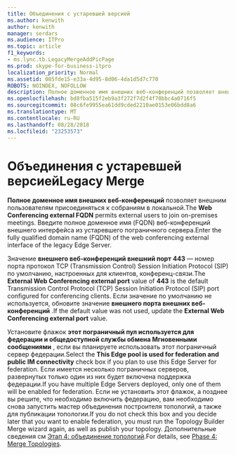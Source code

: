 ```yaml
---
title: Объединения с устаревшей версией
ms.author: kenwith
author: kenwith
manager: serdars
ms.audience: ITPro
ms.topic: article
f1_keywords:
- ms.lync.tb.LegacyMergeAddPicPage
ms.prod: skype-for-business-itpro
localization_priority: Normal
ms.assetid: 085fde15-e33a-4d95-8d06-4da1d5d7c770
ROBOTS: NOINDEX, NOFOLLOW
description: Полное доменное имя внешних веб-конференций позволяет внешним пользователям присоединяться к собраниям в локальной. Введите полное доменное имя (FQDN) веб-конференций внешнего интерфейса из устаревшего пограничного сервера.
ms.openlocfilehash: bd8fba515f2eb9a3f272f7d2f4f70bbc4a0716f5
ms.sourcegitcommit: 08c6fe9955ea61dd9cded2210ae0153e06bdd8a6
ms.translationtype: MT
ms.contentlocale: ru-RU
ms.lasthandoff: 08/28/2018
ms.locfileid: "23253573"
---
```

# <a name="legacy-merge"></a><span data-ttu-id="3a82b-104">Объединения с устаревшей версией</span><span class="sxs-lookup"><span data-stu-id="3a82b-104">Legacy Merge</span></span>

<span data-ttu-id="3a82b-105">**Полное доменное имя внешних веб-конференций** позволяет внешним пользователям присоединяться к собраниям в локальной.</span><span class="sxs-lookup"><span data-stu-id="3a82b-105">The **Web Conferencing external FQDN** permits external users to join on-premises meetings.</span></span> <span data-ttu-id="3a82b-106">Введите полное доменное имя (FQDN) веб-конференций внешнего интерфейса из устаревшего пограничного сервера.</span><span class="sxs-lookup"><span data-stu-id="3a82b-106">Enter the fully qualified domain name (FQDN) of the web conferencing external interface of the legacy Edge Server.</span></span>

<span data-ttu-id="3a82b-107">Значение **внешнего веб-конференций внешний порт** **443** — номер порта протокол TCP (Transmission Control) Session Initiation Protocol (SIP) по умолчанию, настроенных для клиентов, конференц-связи.</span><span class="sxs-lookup"><span data-stu-id="3a82b-107">The **External Web Conferencing external port** value of **443** is the default Transmission Control Protocol (TCP) Session Initiation Protocol (SIP) port configured for conferencing clients.</span></span> <span data-ttu-id="3a82b-108">Если значение по умолчанию не используется, обновите значение **внешнего порта внешних веб-конференций** .</span><span class="sxs-lookup"><span data-stu-id="3a82b-108">If the default value was not used, update the **External Web Conferencing external port** value.</span></span>

<span data-ttu-id="3a82b-109">Установите флажок **этот пограничный пул используется для федерации и общедоступной службы обмена Мгновенными сообщениями** , если вы планируете использовать этот пограничный сервер федерации.</span><span class="sxs-lookup"><span data-stu-id="3a82b-109">Select the **This Edge pool is used for federation and public IM connectivity** check box if you plan to use this Edge Server for federation.</span></span> <span data-ttu-id="3a82b-110">Если имеется несколько пограничных серверов, развернутых только один из них будет включена поддержка федерации.</span><span class="sxs-lookup"><span data-stu-id="3a82b-110">If you have multiple Edge Servers deployed, only one of them will be enabled for federation.</span></span> <span data-ttu-id="3a82b-111">Если не установить этот флажок, а позднее вы решите, что необходимо включить федерацию, вам необходимо снова запустить мастер объединения построителя топологий, а также для публикации топологии.</span><span class="sxs-lookup"><span data-stu-id="3a82b-111">If you do not check this box and you decide later that you want to enable federation, you must run the Topology Builder Merge wizard again, as well as publish your topology.</span></span> <span data-ttu-id="3a82b-112">Дополнительные сведения см [Этап 4: объединение топологий](https://technet.microsoft.com/library/81eb5bb2-1fd7-4611-a2aa-eb2393c8abc9.aspx).</span><span class="sxs-lookup"><span data-stu-id="3a82b-112">For details, see [Phase 4: Merge Topologies](https://technet.microsoft.com/library/81eb5bb2-1fd7-4611-a2aa-eb2393c8abc9.aspx).</span></span>



